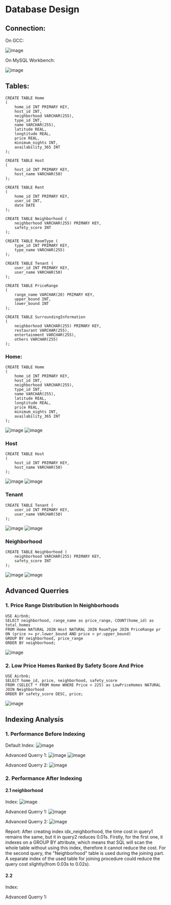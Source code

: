 # Database Design

## Connection:
On GCC:

![image](https://user-images.githubusercontent.com/73111353/178641741-354dad77-f9c1-4329-b5b5-592478090a06.png)

On MySQL Workbench:

![image](https://user-images.githubusercontent.com/73111353/178641334-f82b763b-dade-4f29-a6ca-7e88e0ef1b86.png)


## Tables:
```
CREATE TABLE Home
(
    home_id INT PRIMARY KEY,
    host_id INT,
    neighborhood VARCHAR(255),
    type_id INT,
    name VARCHAR(255),
    latitude REAL,
    longtitude REAL,
    price REAL,
    minimum_nights INT,
    availability_365 INT
);

CREATE TABLE Host
(
    host_id INT PRIMARY KEY,
    host_name VARCHAR(50)
);

CREATE TABLE Rent
(
    home_id INT PRIMARY KEY,
    user_id INT,
    date DATE
);

CREATE TABLE Neighborhood (
    neighborhood VARCHAR(255) PRIMARY KEY,
    safety_score INT
);

CREATE TABLE RoomType (
    type_id INT PRIMARY KEY,
    type_name VARCHAR(255)
);

CREATE TABLE Tenant (
    user_id INT PRIMARY KEY,
    user_name VARCHAR(50)
);

CREATE TABLE PriceRange
(
    range_name VARCHAR(20) PRIMARY KEY,
    upper_bound INT,
    lower_bound INT
);

CREATE TABLE SurroundingInformation
(
    neighborhood VARCHAR(255) PRIMARY KEY,
    restaurant VARCHAR(255),
    entertainment VARCHAR(255),
    others VARCHAR(255)
);
```
### Home:
```
CREATE TABLE Home
(
    home_id INT PRIMARY KEY,
    host_id INT,
    neighborhood VARCHAR(255),
    type_id INT,
    name VARCHAR(255),
    latitude REAL,
    longtitude REAL,
    price REAL,
    minimum_nights INT,
    availability_365 INT
);
```
![image](https://user-images.githubusercontent.com/73111353/178646394-905f0b7b-bba1-4814-98be-101bcf776712.png)
![image](https://user-images.githubusercontent.com/73111353/178646444-4d32a78e-0802-4dea-9c8b-9a28f657bc4b.png)



### Host
```
CREATE TABLE Host
(
    host_id INT PRIMARY KEY,
    host_name VARCHAR(50)
);
```
![image](https://user-images.githubusercontent.com/73111353/178641524-85668384-18c9-402c-929d-6d12d19983b1.png)
![image](https://user-images.githubusercontent.com/73111353/178641285-6f7f61aa-fd9f-45d8-8782-5a7b42d40ad3.png)

### Tenant
```
CREATE TABLE Tenant (
    user_id INT PRIMARY KEY,
    user_name VARCHAR(50)
);
```
![image](https://user-images.githubusercontent.com/73111353/178647668-d9355d9d-a23c-447b-9bf9-4c583dd7ecc8.png)
![image](https://user-images.githubusercontent.com/73111353/178647736-68fed5cf-64b4-464a-acd8-289ea7e6377e.png)

### Neighborhood
```
CREATE TABLE Neighborhood (
    neighborhood VARCHAR(255) PRIMARY KEY,
    safety_score INT
);
```
![image](https://user-images.githubusercontent.com/107632673/178653567-81804f3e-1f3b-4f38-b4a0-041d516a5d71.png)
![image](https://user-images.githubusercontent.com/107632673/178653837-c98a1b6a-d268-4e7d-a387-f870f1766cb0.png)

## Advanced Querries

### 1. Price Range Distribution In Neighborhoods
```
USE Airbnb;
SELECT neighborhood, range_name as price_range, COUNT(home_id) as total_homes
FROM Home NATURAL JOIN Host NATURAL JOIN RoomType JOIN PriceRange pr ON (price >= pr.lower_bound AND price < pr.upper_bound)
GROUP BY neighborhood, price_range
ORDER BY neighborhood;
```
![image](https://user-images.githubusercontent.com/73111353/178781526-a621a218-b312-46ea-9952-d73664da9112.png)

### 2. Low Price Homes Ranked By Safety Score And Price
```
USE Airbnb;
SELECT home_id, price, neighborhood, safety_score
FROM (SELECT * FROM Home WHERE Price < 225) as LowPriceHomes NATURAL JOIN Neighborhood
ORDER BY safety_score DESC, price;
```
![image](https://user-images.githubusercontent.com/73111353/178784667-0eb78521-5f19-4bc6-b446-860547ec86cd.png)

## Indexing Analysis

### 1. Performance Before Indexing

Default Index:
![image](https://user-images.githubusercontent.com/73111353/178797645-41f940e5-a9fa-4c18-b25a-f27b411f47f3.png)

Advanced Querry 1:
![image](https://user-images.githubusercontent.com/73111353/178798834-22a0c18e-6686-4a29-9dd3-107d3160c581.png)
![image](https://user-images.githubusercontent.com/73111353/178798812-c4dc1409-827d-472e-bff1-af386674a846.png)

Advanced Querry 2:
![image](https://user-images.githubusercontent.com/73111353/178798685-a0d1508a-cfe9-4051-ac1c-fb1f7798cd6c.png)

### 2. Performance After Indexing

#### 2.1 neighborhood
Index:
![image](https://user-images.githubusercontent.com/73111353/178799426-9053c6fd-07ba-4de0-a268-4c5ec9b62616.png)

Advanced Querry 1:
![image](https://user-images.githubusercontent.com/73111353/178799366-18d31aba-b2c5-440e-9395-1b8bb2ffd441.png)

Advanced Querry 2:
![image](https://user-images.githubusercontent.com/73111353/178799519-a83c11e8-d676-4a3c-93e5-fd62b010b81c.png)

Report:
After creating index idx_neighborhood, the time cost in query1 remains the same, but it in query2 reduces 0.01s.
Firstly, for the first one, it indexes on a GROUP BY attribute, which means that SQL will scan the whole table without using this index, therefore it cannot reduce the cost. For the second query, the "Neighborhood" table is used during the joining part. A separate index of the used table for joining procedure could reduce the query cost slightly(from 0.03s to 0.02s).

#### 2.2

Index:

Advanced Querry 1:







